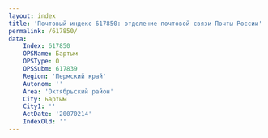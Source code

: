 ```yaml
---
layout: index
title: 'Почтовый индекс 617850: отделение почтовой связи Почты России'
permalink: /617850/
data:
    Index: 617850
    OPSName: Бартым
    OPSType: О
    OPSSubm: 617839
    Region: 'Пермский край'
    Autonom: ''
    Area: 'Октябрьский район'
    City: Бартым
    City1: ''
    ActDate: '20070214'
    IndexOld: ''
---
```

